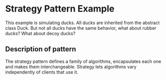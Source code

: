 # Strategy Pattern Example

This example is simulating ducks. All ducks are inherited from the abstract class Duck. But not all ducks have the same behavior, what about rubber ducks? What about decoy ducks?

## Description of pattern

The strategy pattern defines a family of algorithms, encapsulates each one and makes them interchangeable. Strategy lets algorithms vary independently of clients that use it.
